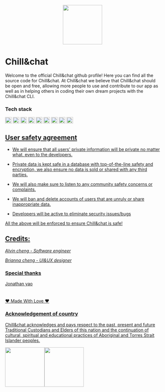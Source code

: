 <p align="center"><img src="https://github.com/Chillandchat/mobile/blob/master/logo.svg/" style="width:8rem;"/></p>

# Chill&chat
Welcome to the official Chill&chat github profile! Here you can find all the source code for Chill&chat. At Chill&chat we believe that Chill&chat should be open and free, allowing more people to use and contribute to our app as well as in helping others in coding their own dream projects with the Chill&chat CLI. 

### Tech stack
<a href="https://www.typescriptlang.org/" title="Typescript"><img src="https://github.com/get-icon/geticon/raw/master/icons/typescript-icon.svg" alt="Typescript" width="21px" height="21px"></a>
<a href="https://developer.mozilla.org/en-US/docs/Web/JavaScript" title="JavaScript"><img src="https://github.com/get-icon/geticon/raw/master/icons/javascript.svg" alt="JavaScript" width="21px" height="21px"></a>
<a href="https://tc39.es/ecma262/" title="ECMAScript 6"><img src="https://github.com/get-icon/geticon/raw/master/icons/es6.svg" alt="ECMAScript 6" width="21px" height="21px"></a>
<a href="https://reactjs.org/" title="React"><img src="https://github.com/get-icon/geticon/raw/master/icons/react.svg" alt="React" width="21px" height="21px"></a>
<a href="https://redux.js.org/" title="Redux"><img src="https://github.com/get-icon/geticon/raw/master/icons/redux.svg" alt="Redux" width="21px" height="21px"></a>
<a href="https://expressjs.com/" title="Express"><img src="https://github.com/get-icon/geticon/raw/master/icons/express.svg" alt="Express" width="21px" height="21px"></a>
<a href="https://www.mongodb.org/" title="MongoDB"><img src="https://github.com/get-icon/geticon/raw/master/icons/mongodb-icon.svg" alt="MongoDB" width="21px" height="21px"></a>
<a href="https://yarnpkg.com/" title="Yarn"><img src="https://github.com/get-icon/geticon/raw/master/icons/yarn.svg" alt="Yarn" width="21px" height="21px"></a>
<a href="https://nodejs.org/" title="Node.js"><img src="https://github.com/get-icon/geticon/raw/master/icons/nodejs-icon.svg" alt="Node.js" width="21px" height="21px">

## User safety agreement 

- We will ensure that all users' private information will be private no matter what, even to the developers. 

- Private data is kept safe in a database with top-of-the-line safety and encryption, we also ensure no data is sold or shared with any third parties. 

- We will also make sure to listen to any community safety concerns or complaints.

- We will ban and delete accounts of users that are unruly or share inappropriate data.

- Developers will be active to eliminate security issues/bugs

All the above will be enforced to ensure Chill&chat is safe!

## Credits:

*Alvin cheng - Software engineer*

*Brianna cheng - UI&UX designer* 

### Special thanks
Jonathan yao

#
❤️ Made With Love ❤️

### Acknowledgement of country
Chill&chat acknowledges and pays respect to the past, present and future Traditional Custodians and Elders of this nation and the continuation of cultural, spiritual and educational practices of Aboriginal and Torres Strait Islander peoples. 

<p align="center" style="display:flex;"><img src="https://upload.wikimedia.org/wikipedia/commons/thumb/3/3f/Australian_Aboriginal_Flag.svg/2560px-Australian_Aboriginal_Flag.svg.png" style="width:8rem;"/> <img src="https://upload.wikimedia.org/wikipedia/en/thumb/1/1d/Flag_of_the_Torres_Strait_Islanders.svg/1920px-Flag_of_the_Torres_Strait_Islanders.svg.png" style="width:8rem;"/> </p>
